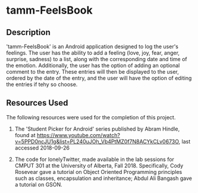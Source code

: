 # tamm-FeelsBook

## Description

'tamm-FeelsBook' is an Android application designed to log the user's feelings. The user has the ability 
to add a feeling (love, joy, fear, anger, surprise, sadness) to a list, along with the corresponding date
and time of the emotion. Additionally, the user has the option of adding an optional comment to the entry.
These entries will then be displayed to the user, ordered by the date of the entry, and the user will have
the option of editing the entries if tehy so choose.

## Resources Used

The following resources were used for the completion of this project.

1. The 'Student Picker for Android' series published by Abram Hindle, found at https://www.youtube.com/watch?v=5PPD0ncJU1g&list=PL240uJOh_Vb4PtMZ0f7N8ACYkCLv0673O, last accessed 2018-09-26

2. The code for lonelyTwitter, made available in the lab sessions for CMPUT 301 at the University of Alberta, Fall 2018. Specifically, Cody Rosevear gave a tutorial on Object Oriented Programming principles such as classes, encapsulation and inheritance; Abdul Ali Bangash gave a tutorial on GSON.